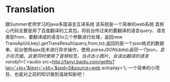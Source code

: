 # Translation
跟Summer老师学习的java多国语言互译系统
该系统是一个简单的web系统
其核心代码主要是用了百度翻译的工具包，将前台传过来的要翻译的语言query、语言类型from、要翻译成的语言to三个参数进行处理，返回new TransApi(id,key).getTransResult(query,from,to);返回的是一个json格式的数据串，前台使用ajax技术进行异步操作，使用$.parseJSON(data)返回一个json，显示在页面。这里同时使用了音频标签，当点击小图片，会读出翻译的语言 var obj1 =$('<audio src=http://fanyi.baidu.com/gettts?lan='+to+'&text='+str+'&spd=5&source=web autoplay></audio>');
一个简单的小项目，也是对之前的知识做到温故知新吧！
